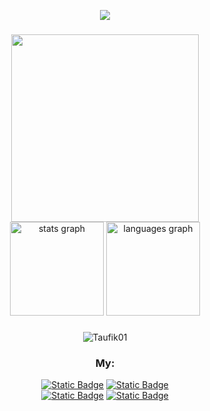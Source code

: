 <p align="center">
  <img src="https://readme-typing-svg.demolab.com?font=Press+Start+2P&size=16&pause=1000&color=39FF14&center=true&vCenter=true&width=500&lines=%3E_+WELCOME+TO+TAUFIK'S+WORLD;~+OPENWRT+%26+LINUX+OPREKERS+ZONE" />
</p>


###

<div id="header" align="center">
  <img src="https://media2.giphy.com/media/WIQ0N0OUvei1OW1h9Z/giphy.gif?cid=6c09b952bmmin7skljcajrqiakxvjakjglo52eljnmu94v9e&ep=v1_internal_gif_by_id&rid=giphy.gif&ct=s" width="300"/>
</div>

<div align="center">
  <img src="https://github-readme-stats.vercel.app/api?username=TaufikNRA&hide_title=false&hide_rank=false&show_icons=true&include_all_commits=false&count_private=true&disable_animations=false&theme=radical&locale=en&hide_border=false" height="150" alt="stats graph"  />
  <img src="https://github-readme-stats.vercel.app/api/top-langs?username=TaufikNRA&locale=en&hide_title=false&layout=compact&card_width=320&langs_count=6&theme=radical&hide_border=false" height="150" alt="languages graph"  />

###

<p align='center'><img src="https://komarev.com/ghpvc/?username=TaufikNRA&label=Total%20Profile%20Visitor&color=blue&style=for-the-badge" alt="Taufik01" />

### My:
<p align="center">
<a href="https://wa.me/6288806938573"><img alt="Static Badge" src="https://img.shields.io/badge/WhatsApp-616161?style=for-the-badge&logo=WhatsApp&logoColor=34eb6e"></a>
<a href="https://instagram.com/fycko_5141"><img alt="Static Badge" src="https://img.shields.io/badge/Instagram-616161?style=for-the-badge&logo=Instagram&logoColor=orange"></a>
<br>
<a href="https://facebook.com/taufiknurohman.afiko"><img alt="Static Badge" src="https://img.shields.io/badge/Facebook-616161?style=for-the-badge&logo=Facebook&logoColor=blue"></a>
<a href="https://t.me/Taufik_N_A"><img alt="Static Badge" src="https://img.shields.io/badge/Telegram-616161?style=for-the-badge&logo=Telegram&logoColor=2CA5E0"></a>

</div>
